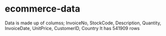 # ecommerce-data
Data is made up of columss; InvoiceNo,	StockCode,	Description,	Quantity,	InvoiceDate,	UnitPrice,	CustomerID,	Country
It has 541909 rows

